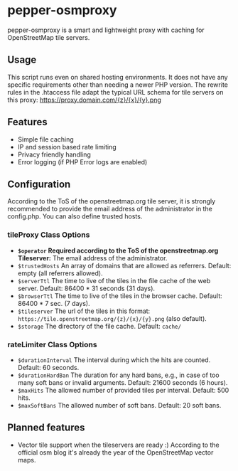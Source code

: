 # pepper-osmproxy
pepper-osmproxy is a smart and lightweight proxy with caching for OpenStreetMap tile servers.

## Usage
This script runs even on shared hosting environments. It does not have any specific requirements other than needing a newer PHP version. The rewrite rules in the .htaccess file adapt the typical URL schema for tile servers on this proxy: https://proxy.domain.com/{z}/{x}/{y}.png

## Features
- Simple file caching
- IP and session based rate limiting
- Privacy friendly handling
- Error logging (if PHP Error logs are enabled)

## Configuration

According to the ToS of the openstreetmap.org tile server, it is strongly recommended to provide the email address of the administrator in the config.php. You can also define trusted hosts.

### tileProxy Class Options
- **`$operator` Required according to the ToS of the openstreetmap.org Tileserver:** The email address of the administrator.
- `$trustedHosts` An array of domains that are allowed as referrers. Default: empty (all referrers allowed).
- `$serverTtl` The time to live of the tiles in the file cache of the web server. Default: 86400 * 31 seconds (31 days).
- `$browserTtl` The time to live of the tiles in the browser cache. Default: 86400 * 7 sec. (7 days).
- `$tileserver` The url of the tiles in this format: `https://tile.openstreetmap.org/{z}/{x}/{y}.png` (also default).
- `$storage` The directory of the file cache. Default: `cache/`

### rateLimiter Class Options
- `$durationInterval` The interval during which the hits are counted. Default: 60 seconds.
- `$durationHardBan` The duration for any hard bans, e.g., in case of too many soft bans or invalid arguments. Default: 21600 seconds (6 hours).
- `$maxHits` The allowed number of provided tiles per interval. Default: 500 hits.
- `$maxSoftBans` The allowed number of soft bans. Default: 20 soft bans.

## Planned features
- Vector tile support when the tileservers are ready :) According to the official osm blog it's already the year of the OpenStreetMap vector maps.
